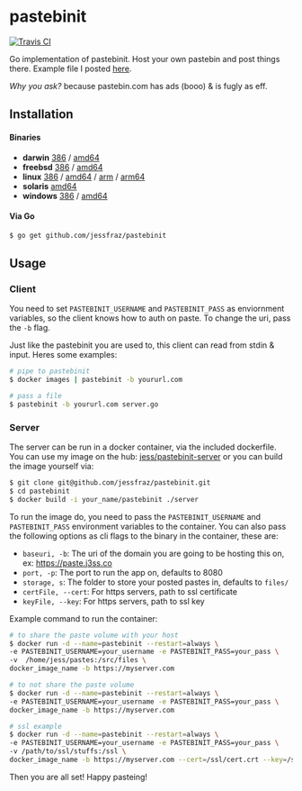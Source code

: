 pastebinit
==========

[![Travis CI](https://travis-ci.org/jessfraz/pastebinit.svg?branch=master)](https://travis-ci.org/jessfraz/pastebinit)

Go implementation of pastebinit. Host your own pastebin and post things there. Example file I posted [here](https://paste.j3ss.co/F6CSRR5l).

*Why you ask?* because pastebin.com has ads (booo) & is fugly as eff.

## Installation

#### Binaries

- **darwin** [386](https://github.com/jessfraz/pastebinit/releases/download/v0.0.0/pastebinit-darwin-386) / [amd64](https://github.com/jessfraz/pastebinit/releases/download/v0.0.0/pastebinit-darwin-amd64)
- **freebsd** [386](https://github.com/jessfraz/pastebinit/releases/download/v0.0.0/pastebinit-freebsd-386) / [amd64](https://github.com/jessfraz/pastebinit/releases/download/v0.0.0/pastebinit-freebsd-amd64)
- **linux** [386](https://github.com/jessfraz/pastebinit/releases/download/v0.0.0/pastebinit-linux-386) / [amd64](https://github.com/jessfraz/pastebinit/releases/download/v0.0.0/pastebinit-linux-amd64) / [arm](https://github.com/jessfraz/pastebinit/releases/download/v0.0.0/pastebinit-linux-arm) / [arm64](https://github.com/jessfraz/pastebinit/releases/download/v0.0.0/pastebinit-linux-arm64)
- **solaris** [amd64](https://github.com/jessfraz/pastebinit/releases/download/v0.0.0/pastebinit-solaris-amd64)
- **windows** [386](https://github.com/jessfraz/pastebinit/releases/download/v0.0.0/pastebinit-windows-386) / [amd64](https://github.com/jessfraz/pastebinit/releases/download/v0.0.0/pastebinit-windows-amd64)

#### Via Go

```bash
$ go get github.com/jessfraz/pastebinit
```

## Usage

### Client

You need to set `PASTEBINIT_USERNAME` and `PASTEBINIT_PASS` as enviornment variables,
so the client knows how to auth on paste. To change the uri, pass the `-b` flag.

Just like the pastebinit you are used to, this client can read from stdin & input. Heres some examples:

```bash
# pipe to pastebinit
$ docker images | pastebinit -b yoururl.com

# pass a file
$ pastebinit -b yoururl.com server.go
```

### Server

The server can be run in a docker container, via the included dockerfile.
You can use my image on the hub: [jess/pastebinit-server](https://registry.hub.docker.com/u/jess/pastebinit-server/)
or you can build the image yourself via:

```bash
$ git clone git@github.com/jessfraz/pastebinit.git
$ cd pastebinit
$ docker build -i your_name/pastebinit ./server
```

To run the image do, you need to pass the `PASTEBINIT_USERNAME` and `PASTEBINIT_PASS` environment variables to the container.
You can also pass the following options as cli flags to the binary in the container, these are:

- `baseuri, -b`: The uri of the domain you are going to be hosting this on, ex: https://paste.j3ss.co
- `port, -p`: The port to run the app on, defaults to 8080
- `storage, s`: The folder to store your posted pastes in, defaults to `files/`
- `certFile, --cert`: For https servers, path to ssl certificate
- `keyFile, --key`: For https servers, path to ssl key

Example command to run the container:

```bash
# to share the paste volume with your host
$ docker run -d --name=pastebinit --restart=always \
-e PASTEBINIT_USERNAME=your_username -e PASTEBINIT_PASS=your_pass \
-v  /home/jess/pastes:/src/files \
docker_image_name -b https://myserver.com

# to not share the paste volume
$ docker run -d --name=pastebinit --restart=always \
-e PASTEBINIT_USERNAME=your_username -e PASTEBINIT_PASS=your_pass \
docker_image_name -b https://myserver.com

# ssl example
$ docker run -d --name=pastebinit --restart=always \
-e PASTEBINIT_USERNAME=your_username -e PASTEBINIT_PASS=your_pass \
-v /path/to/ssl/stuffs:/ssl \
docker_image_name -b https://myserver.com --cert=/ssl/cert.crt --key=/ssl/key.key
```

Then you are all set! Happy pasteing!
